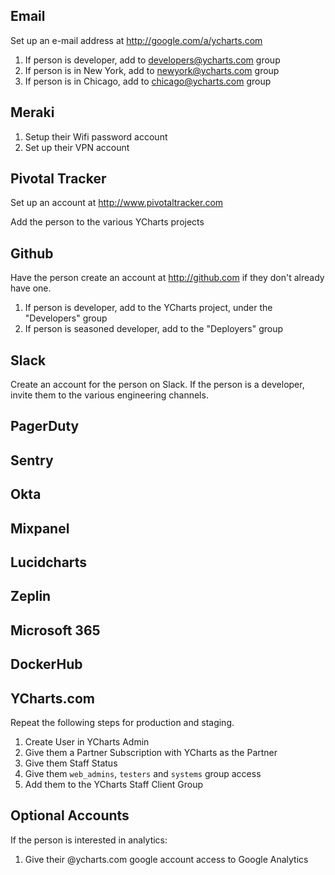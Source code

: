 ## Email
Set up an e-mail address at http://google.com/a/ycharts.com

1. If person is developer, add to developers@ycharts.com group
2. If person is in New York, add to newyork@ycharts.com group
3. If person is in Chicago, add to chicago@ycharts.com group

## Meraki
1. Setup their Wifi password account
1. Set up their VPN account

## Pivotal Tracker
Set up an account at http://www.pivotaltracker.com

Add the person to the various YCharts projects

## Github
Have the person create an account at http://github.com if they don't already have one.

1. If person is developer, add to the YCharts project, under the "Developers" group
2. If person is seasoned developer, add to the "Deployers" group

## Slack
Create an account for the person on Slack.
If the person is a developer, invite them to the various engineering channels.

## PagerDuty

## Sentry

## Okta

## Mixpanel

## Lucidcharts

## Zeplin

## Microsoft 365

## DockerHub

## YCharts.com
Repeat the following steps for production and staging.

1. Create User in YCharts Admin
1. Give them a Partner Subscription with YCharts as the Partner
1. Give them Staff Status
1. Give them `web_admins`, `testers` and `systems` group access
1. Add them to the YCharts Staff Client Group


## Optional Accounts

If the person is interested in analytics:

1. Give their @ycharts.com google account access to Google Analytics
